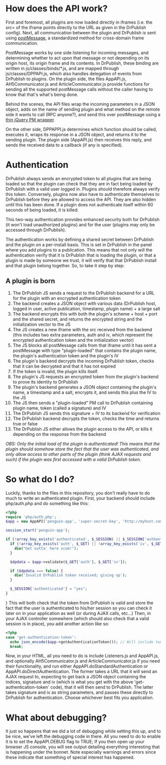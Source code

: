 How does the API work?
==========================
First and foremost, all plugins are now loaded directly in iframes (i.e. the src= of the iframe points directly to the URL as given in the DrPublish config).
Next, all communication between the plugin and DrPublish is sent using [postMessage](https://developer.mozilla.org/en/DOM/window.postMessage), a standardized method for cross-domain frame communication.

PostMessage works by one side listening for incoming messages, and determining whether to act upon that message or not depending on its origin host, its origin frame and its contents.
In DrPublish, these binding are written in js/classes/binds/\*.js, and are mapped through js/classes/DPPAPI.js, which also handles delegation of events from DrPublish to plugins.
On the plugin side, the files AppAPI.js, AH5Communicator.js and ArticleCommunicator.js provide functions for sending all the supported postMessage calls without the caller having to know that that's what's being done.

Behind the scenes, the API files wrap the incoming parameters in a JSON object, adds on the name of sending plugin and what method on the remote side it wants to call (RPC anyone?), and send this over postMessage using a [thin jQuery PM wrapper](http://postmessage.freebaseapps.com/).

On the other side, DPPAPPI.js determines which function should be called, executes it, wraps its response in a JSON object, and returns it to the sending plugin. The plugin side (AppAPI.js) then receives this reply, and sends the received data to a callback (if any is specified).

Authentication
==============
DrPublish always sends an encrypted token to all plugins that are being loaded so that the plugin can check that they are in fact being loaded by DrPublish with a valid user logged in.
Plugins should therefore always verify this token.
Conversely, plugins now also have to authenticate themselves to DrPublish before they are allowed to access the API. They are also hidden until this has been done.
If a plugin does not authenticate itself within 60 seconds of being loaded, it is killed.

This two-way authentication provides enhanced security both for DrPublish (it won't load unauthorized plugins) and for the user (plugins may only be accessed through DrPublish).

The authentication works by defining a shared secret between DrPublish and the plugin on a per-install basis.
This is set in DrPublish in the panel where you add plugins to a publication.
This means that not only will the authentication verify that it is DrPublish that is loading the plugin, or that a plugin is made by someone we trust, it will verify that that DrPublish install and that plugin belong together.
So, to take it step by step:

A plugin is born
----------------
1. The DrPublish JS sends a request to the DrPublish backend for a URL for the plugin with an encrypted authentication token
2. The backend creates a JSON object with various data (DrPublish host, logged in user, active publication, timestamp, plugin name) + a large salt
3. The backend encrypts this with both the plugin's scheme + host + port and the shared secret, and returns the encrypted string and the initialization vector to the JS
4. The JS creates a new iframe with the src received from the backend (this includes two extra parameters, auth and iv, which represent the encrypted authentication token and the initialization vector)
5. The JS blocks all postMessage calls from that iframe until it has sent a postMessage with type "plugin-loaded" that contains the plugin name, the plugin's authentication token and the plugin's IV
6. The plugin's backend decrypts the incoming DrPublish token, checks that it can be decrypted and that it has not expired
7. If the token is invalid, the plugin kills itself.
8. The plugin's JS requests an encrypted token from the plugin's backend to prove its identity to DrPublish
9. The plugin's backend generates a JSON object containing the plugin's name, a timestamp and a salt, encrypts it, and sends this plus the IV to the JS
10. The JS then sends a "plugin-loaded" PM call to DrPublish containing plugin name, token (called a signature) and IV
11. The DrPublish JS sends this signature + IV to its backend for verification
12. The DrPublish backend decrypts the token, checks the time and returns true or false
13. The DrPublish JS either allows the plugin access to the API, or kills it depending on the response from the backend

*OBS: Only the initial load of the plugin is authenticated! This means that the plugin should somehow store the fact that the user was authenticated, and only allow access to other parts of the plugin (think AJAX requests and such) if the plugin was first accessed with a valid DrPublish token.*

So what do I do?
================
Luckily, thanks to the files in this repository, you don't really have to do much to write an authenticated plugin.
First, your backend should include php/auth.php and do something like this:

```php
<?php
require 'php/auth.php';
$app = new AppAPI('penguin-app', 'super-secret-key', 'http://myhost.com:80');

session_start('penguin-app');

if (!array_key_exists('authenticated', $_SESSION) || $_SESSION['authenticated'] !== "yes") {
  if (!array_key_exists('auth', $_GET) || !array_key_exists('iv', $_GET)) {
    die("Get outta' here scum!");
  }

  $dpdata = $app->validate($_GET['auth'], $_GET['iv']);

  if ($dpdata === false) {
    die('Invalid DrPublish token received; giving up');
  }

  $_SESSION['authenticated'] = "yes";
}
```

}
This will both check that the token from DrPublish is valid and store the fact that the user is authenticated to his/her session so you can check it later on in your application as well (or during AJAX calls, etc...)
Then, in your AJAX controller somewhere (which should also check that a valid session is in place), you add another action like so:

```php
<?php
case 'get-authentication-token':
  echo json_encode($app->getAuthenticationToken()); // Will include two values, signature and iv
  break;
```
    
Now, in your HTML, all you need to do is include Listeners.js and AppAPI.js, and optionally AH5Communicator.js and ArticleCommunicator.js if you need their functionality, and run either AppAPI.doStandardAuthentication or AppAPI.doDirectAuthentication.
The former takes a URL that it will send an AJAX request to, expecting to get back a JSON object containing the indices, signature and iv (which is what you get with the above 'get-authentication-token' code), that it will then send to DrPublish.
The latter takes signature and iv as string parameters, and passes these directly to DrPublish for authentication.
Choose whichever best fits you application.

What about debugging?
=====================
It just so happens that we did a lot of debugging while setting this up, and to be nice, we've left the debugging code in there. All you need to do to enable it is to set the AppAPI.DEBUG flag to TRUE;
If you then open up your browser JS console, you will see output detailing everything interesting that is happening under the bonnet.
Note especially warnings and errors since these indicate that something of special interest has happened.
